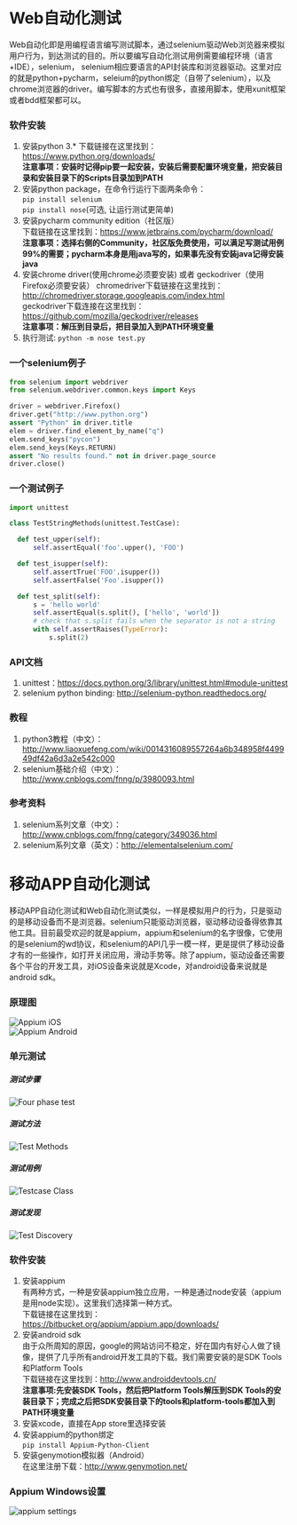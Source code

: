 # Web自动化测试  
Web自动化即是用编程语言编写测试脚本，通过selenium驱动Web浏览器来模拟用户行为，到达测试的目的。所以要编写自动化测试用例需要编程环境（语言+IDE），selenium， selenium相应要语言的API封装库和浏览器驱动。这里对应的就是python+pycharm，seleium的python绑定（自带了selenium），以及chrome浏览器的driver。编写脚本的方式也有很多，直接用脚本，使用xunit框架或者bdd框架都可以。

### 软件安装
1. 安装python 3.* 
   下载链接在这里找到：https://www.python.org/downloads/  
   __注意事项：安装时记得pip要一起安装，安装后需要配置环境变量，把安装目录和安装目录下的Scripts目录加到PATH__
2. 安装python package，在命令行运行下面两条命令：  
   `pip install selenium`  
   `pip install nose`(可选, 让运行测试更简单)  
3. 安装pycharm community edition（社区版）  
   下载链接在这里找到：https://www.jetbrains.com/pycharm/download/  
   __注意事项：选择右侧的Community，社区版免费使用，可以满足写测试用例99%的需要；pycharm本身是用java写的，如果事先没有安装java记得安装java__
4. 安装chrome driver(使用chrome必须要安装) 或者 geckodriver（使用Firefox必须要安装） 
   chromedriver下载链接在这里找到：http://chromedriver.storage.googleapis.com/index.html  
   geckodriver下载连接在这里找到：https://github.com/mozilla/geckodriver/releases  
   __注意事项：解压到目录后，把目录加入到PATH环境变量__
5. 执行测试:
   `python -m nose test.py`

### 一个selenium例子
```python
from selenium import webdriver
from selenium.webdriver.common.keys import Keys

driver = webdriver.Firefox()
driver.get("http://www.python.org")
assert "Python" in driver.title
elem = driver.find_element_by_name("q")
elem.send_keys("pycon")
elem.send_keys(Keys.RETURN)
assert "No results found." not in driver.page_source
driver.close()
```

### 一个测试例子
```python
import unittest

class TestStringMethods(unittest.TestCase):

  def test_upper(self):
      self.assertEqual('foo'.upper(), 'FOO')

  def test_isupper(self):
      self.assertTrue('FOO'.isupper())
      self.assertFalse('Foo'.isupper())

  def test_split(self):
      s = 'hello world'
      self.assertEqual(s.split(), ['hello', 'world'])
      # check that s.split fails when the separator is not a string
      with self.assertRaises(TypeError):
          s.split(2)
```


### API文档
1. unittest：https://docs.python.org/3/library/unittest.html#module-unittest
2. selenium python binding: http://selenium-python.readthedocs.org/

### 教程
1. python3教程（中文）：http://www.liaoxuefeng.com/wiki/0014316089557264a6b348958f449949df42a6d3a2e542c000
2. selenium基础介绍（中文）：http://www.cnblogs.com/fnng/p/3980093.html

### 参考资料
1. selenium系列文章（中文）：http://www.cnblogs.com/fnng/category/349036.html
2. selenium系列文章（英文）：http://elementalselenium.com/

# 移动APP自动化测试
移动APP自动化测试和Web自动化测试类似，一样是模拟用户的行为，只是驱动的是移动设备而不是浏览器。selenium只能驱动浏览器，驱动移动设备得依靠其他工具。目前最受欢迎的就是appium，appium和selenium的名字很像，它使用的是selenium的wd协议，和selenium的API几乎一模一样，更是提供了移动设备才有的一些操作，如打开关闭应用，滑动手势等。除了appium，驱动设备还需要各个平台的开发工具，对iOS设备来说就是Xcode，对android设备来说就是android sdk。

### 原理图
![Appium iOS](http://www.3pillarglobal.com/sites/default/files/appium1.png)  
![Appium Android](http://www.3pillarglobal.com/sites/default/files/appium2.png)

### 单元测试
##### 测试步骤
![Four phase test](http://xunitpatterns.com/Four%20Phase%20Test.gif)
##### 测试方法
![Test Methods](http://xunitpatterns.com/Test%20Method.gif)
##### 测试用例
![Testcase Class](http://xunitpatterns.com/Testcase%20Class.gif)
##### 测试发现
![Test Discovery](http://xunitpatterns.com/Test%20Discovery.gif)

### 软件安装
1. 安装appium  
   有两种方式，一种是安装appium独立应用，一种是通过node安装（appium是用node实现）。这里我们选择第一种方式。  
   下载链接在这里找到：https://bitbucket.org/appium/appium.app/downloads/
2. 安装android sdk  
   由于众所周知的原因，google的网站访问不稳定，好在国内有好心人做了镜像，提供了几乎所有android开发工具的下载。我们需要安装的是SDK Tools和Platform Tools  
   下载链接在这里找到：http://www.androiddevtools.cn/  
   __注意事项:先安装SDK Tools，然后把Platform Tools解压到SDK Tools的安装目录下；完成之后把SDK安装目录下的tools和platform-tools都加入到PATH环境变量__
3. 安装xcode，直接在App store里选择安装  
4. 安装appium的python绑定  
   `pip install Appium-Python-Client`
5. 安装genymotion模拟器（Android）  
   在这里注册下载：http://www.genymotion.net/

### Appium Windows设置
![appium settings](doc/appium-settings-windows.png)
